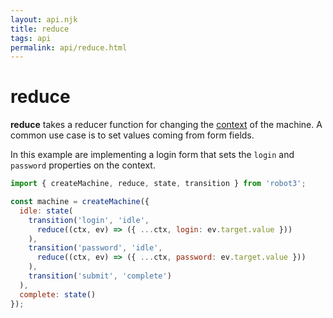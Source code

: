 ```yaml
---
layout: api.njk
title: reduce
tags: api
permalink: api/reduce.html
---
```


# reduce

__reduce__ takes a reducer function for changing the [context](#createMachine) of the machine. A common use case is to set values coming from form fields.

In this example are implementing a login form that sets the `login` and `password` properties on the context.

```js
import { createMachine, reduce, state, transition } from 'robot3';

const machine = createMachine({
  idle: state(
    transition('login', 'idle',
      reduce((ctx, ev) => ({ ...ctx, login: ev.target.value }))
    ),
    transition('password', 'idle',
      reduce((ctx, ev) => ({ ...ctx, password: ev.target.value }))
    ),
    transition('submit', 'complete')
  ),
  complete: state()
});
```
